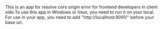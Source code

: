 This is an app  for resolve cors origin error for frontend developers in client side.To use this app in Windows or linux, you need to run it on your local.
For use in your app, you need to add 
 "http://localhost:9091/" before your base url.
